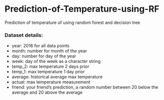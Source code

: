 # Prediction-of-Temperature-using-RF
Prediction of temperature of using random forest and decision tree

### Dataset details:

- year: 2016 for all data points
- month: number for month of the year
- day: number for day of the year
- week: day of the week as a character string
- temp_2: max temperature 2 days prior
- temp_1: max temperature 1 day prior
- average: historical average max temperature
- actual: max temperature measurement
- friend: your friend’s prediction, a random number between 20 below the average and 20 above the average
